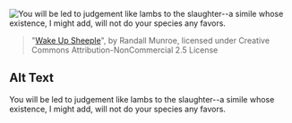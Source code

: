 ![You will be led to judgement like lambs to the slaughter--a simile whose existence, I might add, will not do your species any favors.](https://imgs.xkcd.com/comics/wake_up_sheeple.png)
> "[Wake Up Sheeple](https://xkcd.com/1013/)", by Randall Munroe, licensed under Creative Commons Attribution-NonCommercial 2.5 License

## Alt Text
You will be led to judgement like lambs to the slaughter--a simile whose existence, I might add, will not do your species any favors.
